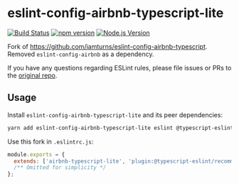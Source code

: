 # eslint-config-airbnb-typescript-lite

[![Build Status](https://github.com/mgenware/eslint-config-airbnb-typescript-lite/workflows/Build/badge.svg)](https://github.com/mgenware/eslint-config-airbnb-typescript-lite/actions)
[![npm version](https://img.shields.io/npm/v/eslint-config-airbnb-typescript-lite.svg?style=flat-square)](https://npmjs.com/package/eslint-config-airbnb-typescript-lite)
[![Node.js Version](http://img.shields.io/node/v/eslint-config-airbnb-typescript-lite.svg?style=flat-square)](https://nodejs.org/en/)

Fork of https://github.com/iamturns/eslint-config-airbnb-typescript. Removed `eslint-config-airbnb` as a dependency.

If you have any questions regarding ESLint rules, please file issues or PRs to the [original repo](https://github.com/iamturns/eslint-config-airbnb-typescript).

## Usage

Install `eslint-config-airbnb-typescript-lite` and its peer dependencies:

```sh
yarn add eslint-config-airbnb-typescript-lite eslint @typescript-eslint/parser @typescript-eslint/eslint-plugin -D
```

Use this fork in `.eslintrc.js`:

```js
module.exports = {
  extends: ['airbnb-typescript-lite', 'plugin:@typescript-eslint/recommended'],
  /** Omitted for simplicity */
};
```
